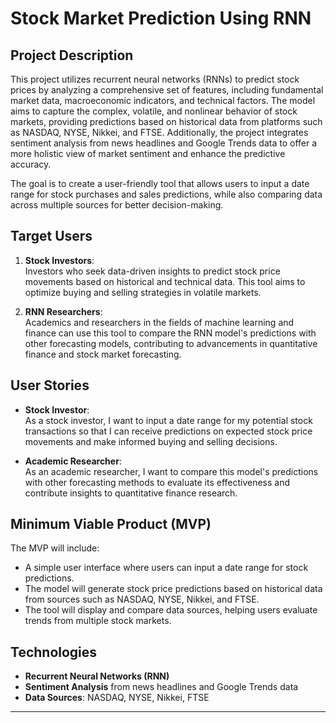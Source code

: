 # Stock Market Prediction Using RNN

## Project Description

This project utilizes recurrent neural networks (RNNs) to predict stock prices by analyzing a comprehensive set of features, including fundamental market data, macroeconomic indicators, and technical factors. The model aims to capture the complex, volatile, and nonlinear behavior of stock markets, providing predictions based on historical data from platforms such as NASDAQ, NYSE, Nikkei, and FTSE. Additionally, the project integrates sentiment analysis from news headlines and Google Trends data to offer a more holistic view of market sentiment and enhance the predictive accuracy.

The goal is to create a user-friendly tool that allows users to input a date range for stock purchases and sales predictions, while also comparing data across multiple sources for better decision-making.

## Target Users

1. **Stock Investors**:  
   Investors who seek data-driven insights to predict stock price movements based on historical and technical data. This tool aims to optimize buying and selling strategies in volatile markets.

2. **RNN Researchers**:  
   Academics and researchers in the fields of machine learning and finance can use this tool to compare the RNN model's predictions with other forecasting models, contributing to advancements in quantitative finance and stock market forecasting.

## User Stories

- **Stock Investor**:  
  As a stock investor, I want to input a date range for my potential stock transactions so that I can receive predictions on expected stock price movements and make informed buying and selling decisions.

- **Academic Researcher**:  
  As an academic researcher, I want to compare this model's predictions with other forecasting methods to evaluate its effectiveness and contribute insights to quantitative finance research.

## Minimum Viable Product (MVP)

The MVP will include:

- A simple user interface where users can input a date range for stock predictions.
- The model will generate stock price predictions based on historical data from sources such as NASDAQ, NYSE, Nikkei, and FTSE.
- The tool will display and compare data sources, helping users evaluate trends from multiple stock markets.

## Technologies

- **Recurrent Neural Networks (RNN)**
- **Sentiment Analysis** from news headlines and Google Trends data
- **Data Sources**: NASDAQ, NYSE, Nikkei, FTSE

---

